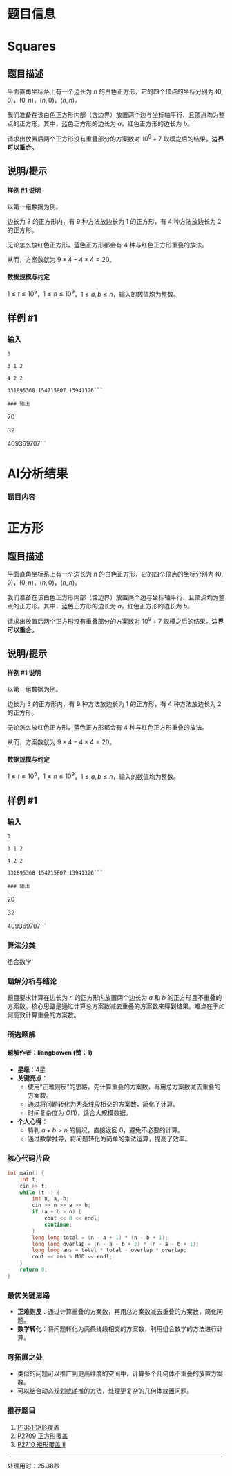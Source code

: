 # 题目信息

# Squares

## 题目描述

平面直角坐标系上有一个边长为 $n$ 的白色正方形，它的四个顶点的坐标分别为 $(0,0)$，$(0,n)$，$(n,0)$，$(n,n)$。

我们准备在该白色正方形内部（含边界）放置两个边与坐标轴平行、且顶点均为整点的正方形。其中，蓝色正方形的边长为 $a$，红色正方形的边长为 $b$。

请求出放置后两个正方形没有重叠部分的方案数对 $10^9+7$ 取模之后的结果。**边界可以重合。**

## 说明/提示

#### 样例 #1 说明

以第一组数据为例。

边长为 $3$ 的正方形内，有 $9$ 种方法放边长为 $1$ 的正方形，有 $4$ 种方法放边长为 $2$ 的正方形。

无论怎么放红色正方形，蓝色正方形都会有 $4$ 种与红色正方形重叠的放法。

从而，方案数就为 $9 \times 4 - 4 \times 4 =20$。

#### 数据规模与约定

$1 \le t \le 10^5$，$1 \le n \le 10^9$，$1 \le a,b \le n$，输入的数值均为整数。

## 样例 #1

### 输入

```
3

3 1 2

4 2 2

331895368 154715807 13941326```

### 输出

```
20

32

409369707```

# AI分析结果

### 题目内容
# 正方形

## 题目描述

平面直角坐标系上有一个边长为 $n$ 的白色正方形，它的四个顶点的坐标分别为 $(0,0)$，$(0,n)$，$(n,0)$，$(n,n)$。

我们准备在该白色正方形内部（含边界）放置两个边与坐标轴平行、且顶点均为整点的正方形。其中，蓝色正方形的边长为 $a$，红色正方形的边长为 $b$。

请求出放置后两个正方形没有重叠部分的方案数对 $10^9+7$ 取模之后的结果。**边界可以重合。**

## 说明/提示

#### 样例 #1 说明

以第一组数据为例。

边长为 $3$ 的正方形内，有 $9$ 种方法放边长为 $1$ 的正方形，有 $4$ 种方法放边长为 $2$ 的正方形。

无论怎么放红色正方形，蓝色正方形都会有 $4$ 种与红色正方形重叠的放法。

从而，方案数就为 $9 \times 4 - 4 \times 4 =20$。

#### 数据规模与约定

$1 \le t \le 10^5$，$1 \le n \le 10^9$，$1 \le a,b \le n$，输入的数值均为整数。

## 样例 #1

### 输入

```
3

3 1 2

4 2 2

331895368 154715807 13941326```

### 输出

```
20

32

409369707```

### 算法分类
组合数学

### 题解分析与结论
题目要求计算在边长为 $n$ 的正方形内放置两个边长为 $a$ 和 $b$ 的正方形且不重叠的方案数。核心思路是通过计算总方案数减去重叠的方案数来得到结果。难点在于如何高效计算重叠的方案数。

### 所选题解
#### 题解作者：liangbowen (赞：1)
- **星级**：4星
- **关键亮点**：
  - 使用“正难则反”的思路，先计算重叠的方案数，再用总方案数减去重叠的方案数。
  - 通过将问题转化为两条线段相交的方案数，简化了计算。
  - 时间复杂度为 $O(1)$，适合大规模数据。
- **个人心得**：
  - 特判 $a+b>n$ 的情况，直接返回 $0$，避免不必要的计算。
  - 通过数学推导，将问题转化为简单的乘法运算，提高了效率。

### 核心代码片段
```cpp
int main() {
    int t;
    cin >> t;
    while (t--) {
        int n, a, b;
        cin >> n >> a >> b;
        if (a + b > n) {
            cout << 0 << endl;
            continue;
        }
        long long total = (n - a + 1) * (n - b + 1);
        long long overlap = (n - a - b + 2) * (n - a - b + 1);
        long long ans = total * total - overlap * overlap;
        cout << ans % MOD << endl;
    }
    return 0;
}
```

### 最优关键思路
- **正难则反**：通过计算重叠的方案数，再用总方案数减去重叠的方案数，简化问题。
- **数学转化**：将问题转化为两条线段相交的方案数，利用组合数学的方法进行计算。

### 可拓展之处
- 类似的问题可以推广到更高维度的空间中，计算多个几何体不重叠的放置方案数。
- 可以结合动态规划或递推的方法，处理更复杂的几何体放置问题。

### 推荐题目
1. [P1351 矩形覆盖](https://www.luogu.com.cn/problem/P1351)
2. [P2709 正方形覆盖](https://www.luogu.com.cn/problem/P2709)
3. [P2710 矩形覆盖 II](https://www.luogu.com.cn/problem/P2710)

---
处理用时：25.38秒